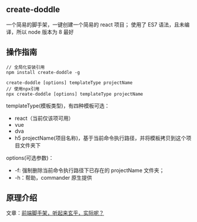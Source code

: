 ## create-doddle

一个简易的脚手架，一键创建一个简易的 react 项目； 使用了 ES7 语法，且未编译，所以 node 版本为 8 最好

## 操作指南

```shell
// 全局化安装引用
npm install create-doddle -g

create-doddle [options] templateType projectName
// 使用npx引用
npx create-doddle [options] templateType projectName
```

templateType(模板类型)，有四种模板可选：

- react（当前仅该项可用）
- vue
- dva
- h5
  projectName(项目名称)，基于当前命令执行路径，并将模板拷贝到这个项目文件夹下

options(可选参数)：

- -f: 强制删除当前命令执行路径下已存在的 projectName 文件夹；
- -h：帮助，commander 原生提供

## 原理介绍

文章：[前端脚手架，听起来玄乎，实际呢？][1]

[1]: https://segmentfault.com/a/1190000016915868
